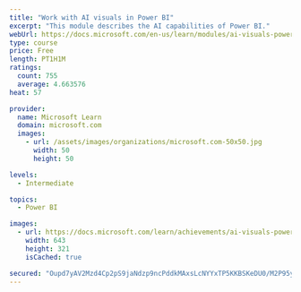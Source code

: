 ```yaml
---
title: "Work with AI visuals in Power BI"
excerpt: "This module describes the AI capabilities of Power BI."
webUrl: https://docs.microsoft.com/en-us/learn/modules/ai-visuals-power-bi/
type: course
price: Free
length: PT1H1M
ratings:
  count: 755
  average: 4.663576
heat: 57

provider:
  name: Microsoft Learn
  domain: microsoft.com
  images:
    - url: /assets/images/organizations/microsoft.com-50x50.jpg
      width: 50
      height: 50

levels:
  - Intermediate

topics:
  - Power BI

images:
  - url: https://docs.microsoft.com/learn/achievements/ai-visuals-power-bi-social.png
    width: 643
    height: 321
    isCached: true

secured: "Oupd7yAV2Mzd4Cp2pS9jaNdzp9ncPddkMAxsLcNYYxTP5KKBSKeDU0/M2P95yxdqQv6hMsDzx31oVfVLBcc+7i/dsPG1kMWhhLtthEgA957iHD1elzN/xXIAOVJxcmsl3hsPsh0ZnEVFbQfQLRIa2UmP2Ab5fkNATAunX4ArDwehKE7t+8fqMoT8WDaAM1S6klT5XeAkB273eFs503HyaN1pBcWJJ5+G/jg7Hlj1FrJleOgPs9LtZ6VIpNDktGfIrR5YqRHooIbOCHYH0lYY/sWpz//5HEAdRzoW2NHSJC6pP6HJmbX93uAjAWQVeaiSArPKY2neDuoTriIrO9+fmrZ7ngh8OBzlYkatVInqxSbBhWeRg8GO4403MXZ9PBHqUh24S6uvtNS74KihfNMGD/2yOINWSEp0E6SOV4JRJ8k=;OoR/IW/Bc7dpdwoEo2jebQ=="
---
```


